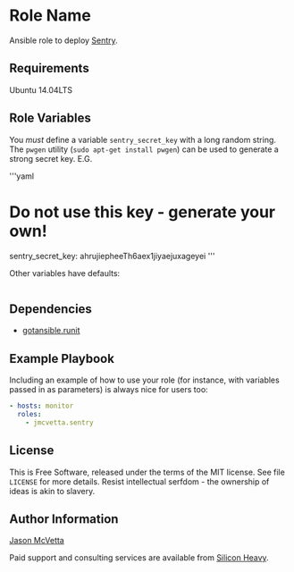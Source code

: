 Role Name
=========

Ansible role to deploy [Sentry](http://getsentry.com).


Requirements
------------

Ubuntu 14.04LTS


Role Variables
--------------

You *must* define a variable `sentry_secret_key` with a long random string.
The `pwgen` utility (`sudo apt-get install pwgen`) can be used to generate
a strong secret key.  E.G.

'''yaml
# Do not use this key - generate your own!
sentry_secret_key: ahrujiepheeTh6aex1jiyaejuxageyei
'''

Other variables have defaults:

```yaml
```


Dependencies
------------

- [gotansible.runit](https://github.com/gotansible/runit/)


Example Playbook
----------------

Including an example of how to use your role (for instance, with variables passed in as parameters) is always nice for users too:

```yaml
- hosts: monitor
  roles:
	- jmcvetta.sentry
```


License
-------

This is Free Software, released under the terms of the MIT license.  See file
`LICENSE` for more details.  Resist intellectual serfdom - the ownership of
ideas is akin to slavery.


Author Information
------------------

[Jason McVetta](mailto:jason.mcvetta@gmail.com)

Paid support and consulting services are available from [Silicon
Heavy](http://siliconheavy.com).
